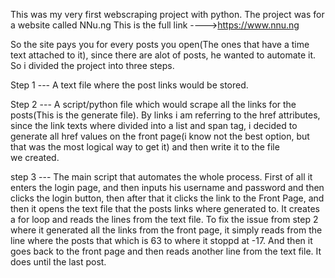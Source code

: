 This was my very first webscraping project with python.
The project was for a website called NNu.ng
This is the full link ---->https://www.nnu.ng

So the site pays you for every posts you open(The ones that have a time text attached to it), since there are alot of posts,
he wanted to automate it. So i divided the project into three steps.

Step 1 --- A text file where the post links would be stored.

Step 2 --- A script/python file which would scrape all the links for the posts(This is the generate file).
  By links i am referring to the href attributes, since the link texts where divided into a list and span tag, i decided to 
  generate all href values on the front page(i know not the best option, but that was the most logical way to get it) and then write it to the file  
  we created.

step 3 --- The main script that automates the whole process. First of all it enters the login page, and then inputs his username and password and then
  clicks the login button, then  after that it clicks the link to the Front Page, and then it opens the text file that the posts links where generated
  to.
  It creates a for loop and reads the lines from the text file.
  To fix the issue from step 2 where it generated all the links from the front page, it simply reads from the line where the posts that which is 63 to
  where it stoppd at -17.
  And then it goes back to the front page and then reads another line from the text file.
  It does until the last post.
